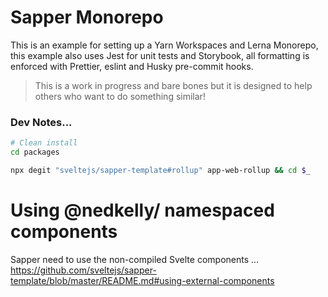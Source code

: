 # Sapper Monorepo

This is an example for setting up a Yarn Workspaces and Lerna Monorepo, this example also uses Jest for unit tests and Storybook, all formatting is enforced with Prettier, eslint and Husky pre-commit hooks.

> This is a work in progress and bare bones but it is designed to help others who want to do something similar!

### Dev Notes...

```bash
# Clean install
cd packages

npx degit "sveltejs/sapper-template#rollup" app-web-rollup && cd $_
```

# Using @nedkelly/ namespaced components

Sapper need to use the non-compiled Svelte components ...
https://github.com/sveltejs/sapper-template/blob/master/README.md#using-external-components
